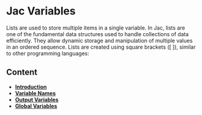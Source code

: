 # Jac Variables

Lists are used to store multiple items in a single variable.
In Jac, lists are one of the fundamental data structures used to handle collections of data efficiently. They allow dynamic storage and manipulation of multiple values in an ordered sequence.
Lists are created using square brackets ([ ]), similar to other programming languages:


## Content

- [**Introduction**](jac_variable_introduction.md)
- [**Variable Names**](jac_variable_names.md)
- [**Output Variables**](jac_output_variables.md)
- [**Global Variables**](jac_global_variables.md)